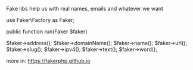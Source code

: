 Fake libs help us with real names, emails and whatever we want

use Faker\Factory as Faker;

public function run(Faker $faker)

$faker->address();
$faker->domainName();
$faker->name();
$faker->url();
$faker->slug();
$faker->ipv4();
$faker->text();
$faker->word();

more in: https://fakerphp.github.io

